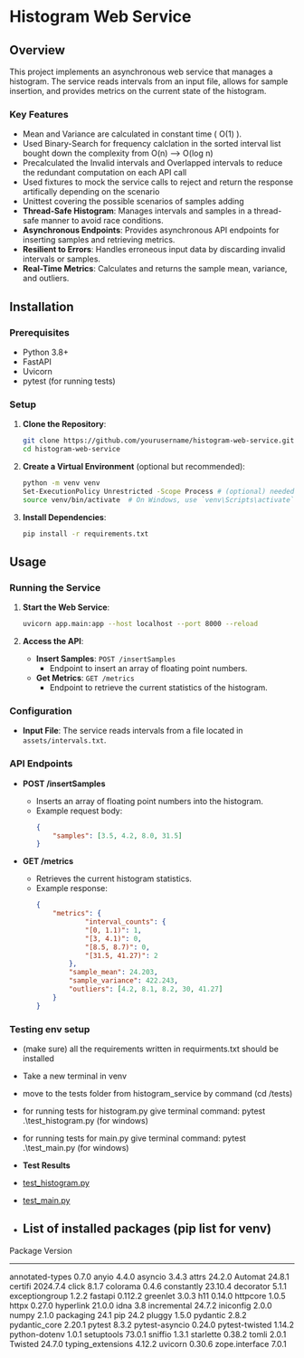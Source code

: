 # Histogram Web Service

## Overview

This project implements an asynchronous web service that manages a histogram. The service reads intervals from an input file, allows for sample insertion, and provides metrics on the current state of the histogram.

### Key Features

- Mean and Variance are calculated in constant time ( O(1) ).
- Used Binary-Search for frequency calclation in the sorted interval list bought down the complexity from O(n) --> O(log n)
- Precalculated the Invalid intervals and Overlapped intervals to reduce the redundant computation on each API call
- Used fixtures to mock the service calls to reject and return the response artifically depending on the scenario
- Unittest covering the possible scenarios of samples adding 
- **Thread-Safe Histogram**: Manages intervals and samples in a thread-safe manner to avoid race conditions.
- **Asynchronous Endpoints**: Provides asynchronous API endpoints for inserting samples and retrieving metrics.
- **Resilient to Errors**: Handles erroneous input data by discarding invalid intervals or samples.
- **Real-Time Metrics**: Calculates and returns the sample mean, variance, and outliers.
## Installation

### Prerequisites

- Python 3.8+
- FastAPI
- Uvicorn
- pytest (for running tests)

### Setup

1. **Clone the Repository**:
    ```bash
    git clone https://github.com/yourusername/histogram-web-service.git
    cd histogram-web-service
    ```

2. **Create a Virtual Environment** (optional but recommended):
    ```bash
    python -m venv venv
    Set-ExecutionPolicy Unrestricted -Scope Process # (optional) needed in my case (windows) to enable virtual env creation on your local machine
    source venv/bin/activate  # On Windows, use `venv\Scripts\activate`
    ```

3. **Install Dependencies**:
    ```bash
    pip install -r requirements.txt
    ```

## Usage

### Running the Service

1. **Start the Web Service**:
    ```bash
    uvicorn app.main:app --host localhost --port 8000 --reload
    ```

2. **Access the API**:

   - **Insert Samples**: `POST /insertSamples`
     - Endpoint to insert an array of floating point numbers.
   - **Get Metrics**: `GET /metrics`
     - Endpoint to retrieve the current statistics of the histogram.

### Configuration

- **Input File**: The service reads intervals from a file located in `assets/intervals.txt`.

### API Endpoints

- **POST /insertSamples**
  - Inserts an array of floating point numbers into the histogram.
  - Example request body:
    ```json
    {
        "samples": [3.5, 4.2, 8.0, 31.5]
    }
    ```

- **GET /metrics**
  - Retrieves the current histogram statistics.
  - Example response:
    ```json
    {
        "metrics": {
                "interval_counts": {
                "[0, 1.1)": 1,
                "[3, 4.1)": 0,
                "[8.5, 8.7)": 0,
                "[31.5, 41.27)": 2
            },
            "sample_mean": 24.203,
            "sample_variance": 422.243,
            "outliers": [4.2, 8.1, 8.2, 30, 41.27]
        }
    }
    ```

### Testing env setup
- (make sure) all the requirements written in requirments.txt should be installed
- Take a new terminal in venv
- move to the tests folder from histogram_service by command (cd /tests)
- for running tests for histogram.py give terminal command: pytest .\test_histogram.py (for windows)
- for running tests for main.py give terminal command: pytest .\test_main.py (for windows)

- **Test Results**
- [test_histogram.py](histogram-service\images\ss2.png)
- [test_main.py](histogram-service\images\ss1.png)

- ## List of installed packages (pip list for venv)
Package           Version
----------------- --------
annotated-types   0.7.0
anyio             4.4.0
asyncio           3.4.3
attrs             24.2.0
Automat           24.8.1
certifi           2024.7.4
click             8.1.7
colorama          0.4.6
constantly        23.10.4
decorator         5.1.1
exceptiongroup    1.2.2
fastapi           0.112.2
greenlet          3.0.3
h11               0.14.0
httpcore          1.0.5
httpx             0.27.0
hyperlink         21.0.0
idna              3.8
incremental       24.7.2
iniconfig         2.0.0
numpy             2.1.0
packaging         24.1
pip               24.2
pluggy            1.5.0
pydantic          2.8.2
pydantic_core     2.20.1
pytest            8.3.2
pytest-asyncio    0.24.0
pytest-twisted    1.14.2
python-dotenv     1.0.1
setuptools        73.0.1
sniffio           1.3.1
starlette         0.38.2
tomli             2.0.1
Twisted           24.7.0
typing_extensions 4.12.2
uvicorn           0.30.6
zope.interface    7.0.1